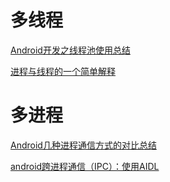 # 多线程



[Android开发之线程池使用总结](https://blog.csdn.net/u012702547/article/details/52259529)

[进程与线程的一个简单解释](http://www.ruanyifeng.com/blog/2013/04/processes_and_threads.html)



# 多进程

[Android几种进程通信方式的对比总结](https://blog.csdn.net/u011240877/article/details/72863432)

[android跨进程通信（IPC）：使用AIDL](https://blog.csdn.net/singwhatiwanna/article/details/17041691)



